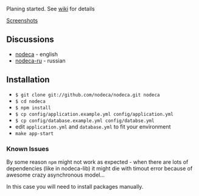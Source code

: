 Planing started. See [wiki](https://github.com/nodeca/nodeca/wiki) for details

[Screenshots](https://github.com/nodeca/nodeca-design)

Discussions
-----------

- [nodeca](https://groups.google.com/group/nodeca/) - english
- [nodeca-ru](https://groups.google.com/group/nodeca-ru/) - russian


Installation
------------

- `$ git clone git://github.com/nodeca/nodeca.git nodeca`
- `$ cd nodeca`
- `$ npm install`
- `$ cp config/application.example.yml config/application.yml`
- `$ cp config/database.example.yml config/databse.yml`
- edit `application.yml` and `database.yml` to fit your environment
- `make app-start`


### Known Issues

By some reason `npm` might not work as expected - when there are lots of
dependencies (like in nodeca-lib) it might die with timout error because of
awesome crazy asynchronous model...

In this case you will need to install packages manually.

